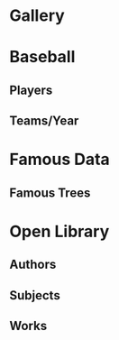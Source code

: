 # Gallery

<script>
  // HHDataList.setGlobalTheme('Wheatgerm');
</script>

# Baseball

## Players

<div id="baseball-players-datalist" class="hh-data-list mt-4"></div>

<script>
  new HHDataList({
    confirm: confirm,
    controlsAreSmall: false,
    fieldColWidth: 'narrow',
    id: 'baseball-players-datalist',
    inclusions: {
      recordsAreNumberedCbx: true,
      showTabDescriptionsCbx: true
    },
    queryParams: {
      fields: { name: 'fields', default: '*' },
      filter: { 
        name: 'filter', 
        // default: 'playerid like "xyz%"', 
        default: 'birthyear is not null and namefirst is not null and namelast is not null', 
        // default: 'birthyear is null',
        placeholder: 'birthyear is not null and namefirst like "John"' },
      order: { name: 'order', default: 'birthyear desc', placeholder: 'birthyear desc, namefirst asc' },
      page: { name: 'page' },
      limit: { name: 'limit', choices: [1, 3, 5, 10, 15, 20, 50, 100], default: 5
      }
    },
    recordColWidth: 'narrow',
    recordFields: [
      { name: 'playerID', label: 'Player ID', isChecked: false },
      { name: 'nameFirst', label: 'First Name', isEditable: true, isRequired: true },
      { name: 'nameLast', label: 'Last Name', isEditable: true, isRequired: true },
      { name: 'nameGiven', label: 'Given Name', isChecked: false, isEditable: true, 
        transform: (v) => v === null ? '' : v
      },
      { name: 'birthDay', label: 'Birth Day', isEditable: true },
      { name: 'birthMonth', label: 'Birth Month', isEditable: true },
      { name: 'birthYear', label: 'Birth Year', isEditable: true },
      { name: 'birthCity', label: 'Birth City', isEditable: true },
      { name: 'birthState', label: 'Birth State', isEditable: true },
      { name: 'birthCountry', label: 'Birth Country', isEditable: true },
      { name: 'deathDay', label: 'Death Day', isChecked: false, isEditable: true },
      { name: 'deathMonth', label: 'Death Month', isChecked: false, isEditable: true },
      { name: 'deathYear', label: 'Death Year', isChecked: false, isEditable: true },
      { name: 'deathCity', label: 'Death City', isChecked: false, isEditable: true },
      { name: 'deathState', label: 'Death State', isChecked: false, isEditable: true },
      { name: 'deathCountry', label: 'Death Country', isChecked: false, isEditable: true },
      { name: 'weight', label: 'Weight', isEditable: true },
      { name: 'height', label: 'Height', isEditable: true },
      { name: 'bats', label: 'Bats', isEditable: true },
      { name: 'throws', label: 'Throws', isEditable: true },
      { name: 'debut', label: 'Debut Date', isChecked: false, isEditable: true },
      { name: 'finalGame', label: 'Final Game Date', isChecked: false, isEditable: true },
      { name: 'retroID', label: 'retroID', isChecked: false, isEditable: true },
      { name: 'bbrefID', label: 'bbrefID', isChecked: false, isEditable: true },
    ],
    recordIdField: 'playerID',
    recordParity: true,
    recordsAreExpanded: false,
    recordsAreNumbered: true,
    recordTitle: {
      fields: ['nameFirst', 'nameLast', 'birthYear'],
      format: (f, r) => `${r[f[0]] ? r[f[0]] : ''} ${r[f[1]]} (b. ${r[f[2]] ? r[f[2]] : 'unknown'})`
    },
    reportError: (title, detail) => { reportError(title, detail); },
    reportInfo: (title, detail) => { reportInfo(title, detail); },
    // reportRecordFields: (recordFields) => {
    //   recordFields.forEach(field => {
    //     const t1 = JSON.stringify(field);
    //     const t2 = t1.replace(/"([^"]+)":/g, '$1:');
    //     const t3 = t2.replace(/"/g, "'");      
    //     console.log(t3);
    //   });
    // },
    reportWarning: (type, title, detail) => { reportWarning(type, title, detail); },
    responseHelper: {
      record: (res) => res.data,
      records: (res) => res.data.records,
      numPages: (res, limit) => res.data.metadata.numTotalPages,
      numResponseRecords: (res) => res.data.metadata.numResponseRecords,
      numMatchedRecords: (res) => res.data.metadata.numFilteredRecords,
      numTotalRecords: (res) => res.data.metadata.numTotalRecords
    },
    showTabDescriptions: true,
    tabDescriptions: {
      home: 'Manage baseball player records in the <a href="https://www.seanlahman.com/baseball-archive/statistics/">Lahman Baseball Dataset</a>.',
      search: 'Filter and order records. <a href="/en/docs/rest-api/query-parameters/" target="_blank">Learn more</a>.',
      fields: 'Specify fields to appear in expanded records.',
      new: 'Create a new record.',
      created: 'This is the new record.',
      config: 'Set additional configuration parameters.'
    },
    urls: {
      deleteRecord: (id) => `${getDomain()}/api/baseball/v1/players/${id}`,
      getRecord: (id) => `${getDomain()}/api/baseball/v1/players/${id}`,
      getRecords: `${getDomain()}/api/baseball/v1/players`,
      patchRecord: (id) => `${getDomain()}/api/baseball/v1/players/${id}`,
      postRecord: `${getDomain()}/api/baseball/v1/players`,
      putRecord: (id) => `${getDomain()}/api/baseball/v1/players/${id}`
    }
  });
</script>

## Teams/Year

<div id="baseball-teams-datalist" class="hh-data-list"></div>

<script>
  new HHDataList({
    confirm: confirm,
    id: 'baseball-teams-datalist',
    queryParams: {
      fields: { name: 'fields' },
      filter: { name: 'filter' },
      order: { name: 'order' },
      page: { name: 'page' },
      limit: { name: 'limit' }
    },
    recordFields: [
      { name: 'ID', label: 'ID', isChecked: false },
      { name: 'yearID', label: 'Year' },
      { name: 'lgID', label: 'League ID' },
      { name: 'teamID', label: 'Team ID', isChecked: false },
      { name: 'franchID', label: 'Franchise ID', isChecked: false },
      { name: 'divID', label: 'Division ID', isChecked: false },
      { name: 'teamRank', label: 'Team Rank' },
      { name: 'G', label: 'Games' },
      { name: 'Ghome', label: 'Home Games' },
      { name: 'W', label: 'Wins' },
      { name: 'L', label: 'Losses' },
      { name: 'DivWin', label: 'Division Winner' },
      { name: 'WCWin', label: 'Wildcard Winner', isChecked: false },
      { name: 'LgWin', label: 'League Champion' },
      { name: 'WSWin', label: 'World Series Winner' },
      { name: 'R', label: 'Runs' },
      { name: 'AB', label: 'At Bats' },
      { name: 'H', label: 'Hits' },
      { name: '2B', label: 'Doubles' },
      { name: '3B', label: 'Triples' },
      { name: 'HR', label: 'Homeruns' },
      { name: 'BB', label: 'Walks' },
      { name: 'SO', label: 'Strikeouts' },
      { name: 'SB', label: 'Steals' },
      { name: 'CS', label: 'Caught Stealing' },
      { name: 'HBP', label: 'Hit By Pitch' },
      { name: 'SF', label: 'Sacrifice Flies' }
    ],
    recordIdField: 'ID',
    recordParity: true,
    recordTitle: {
      fields: ['name','yearID'],
      format: (f, r) => `${r[f[0]]} (${r[f[1]]})`
    },
    reportError: (title, detail) => { reportError(title, detail); },
    reportInfo: (title, detail) => { reportInfo(title, detail); },
    reportWarning: (type, title, detail) => { reportWarning(type, title, detail); },
    responseHelper: {
      record: (res) => res.data,
      records: (res) => res.data.records,
      numPages: (res, limit) => res.data.metadata.numTotalPages,
      numResponseRecords: (res) => res.data.metadata.numResponseRecords,
      numMatchedRecords: (res) => res.data.metadata.numFilteredRecords,
      numTotalRecords: (res) => res.data.metadata.numTotalRecords
    },
    url: `${getDomain()}/api/baseball/v1/teams`,
  });
</script>

# Famous Data

## Famous Trees

# Open Library

## Authors

<div id="open-library-authors-datalist" class="hh-data-list"></div>

<script>
  new HHDataList({
    confirm: confirm,
    id: 'open-library-authors-datalist',
    missingFields: {
      include: true,
      placeholder: ''
    },
    queryParams: {
      fields: { name: 'fields', default: '*' },
      filter: { name: 'q', none: '*', default: 'john'},
      order: { name: 'sort' }, 
      offset: { name: 'offset' },
      limit: { name: 'limit', choices: [1, 5, 10, 20, 50, 100], default: 5 }
    },
    recordColWidth: 'narrow',
    recordFields: [
      { name: "key", label: "Key", isChecked: false, colWidth: 'medium' }, 
      { name: "type", label: "Type", isChecked: false, colWidth: 'medium', 
        transform: (v) => v.key 
      }, 
      { name:"name", label:"Name", colWidth: 'medium'},
      { name:"alternate_names", label:"Alternate Names", colWidth: 'medium'},
      { name:"personal_name", label:"Personal Name", isChecked:false, colWidth: 'medium'},
      { name:"title", label:"Title/Status", isChecked:false, colWidth: 'medium'},
      { name:"birth_date", label:"Birth Date", colWidth: 'medium', 
        transform: (v) => 
          new Date(v).toLocaleDateString(window.navigator.language, { year: 'numeric', month: 'long', day: 'numeric' })
      },
      { name:"death_date", label:"Death Date", colWidth: 'medium', 
        transform: (v) => 
          new Date(v).toLocaleDateString(window.navigator.language, { year: 'numeric', month: 'long', day: 'numeric' })
      },
      { name:"bio", label:"Biography", colWidth: 'wide', 
        transform: (v) => typeof v === 'object' ? v.value : v,
        display: { type: 'text' }
      }, 
      { name:"wikipedia", label:"Wikipedia", colWidth: 'medium', 
        transform: (v) => ( {url: v, title: 'Wikipedia'} ), 
        display: { type: 'link' }
      },
      { name:"photos", label:"Photos", colWidth: 'medium'},
      { name:"source_records", label:"Source Records", colWidth: 'medium'},
      { name:"remote_ids", label:"Remote IDs", colWidth: 'medium', 
        transform: (v) => {
          const a = [];
          for (const property in v) { a.push(`${property}:${v[property]}`); }
          return a;
        }
      },
      { name:"photograph", label:"Photograph", isChecked:false},
      { name:"revision", label:"Revision", isChecked:false},
      { name: "created", label: "Created", isChecked: false, 
        transform: (v) => 
          new Date(v.value).toLocaleDateString(window.navigator.language, { year: 'numeric', month: 'long', day: 'numeric' }) 
      },
      { name: "last_modified", label: "Last Modified", isChecked: false, 
        transform: (v) => 
          new Date(v.value).toLocaleDateString(window.navigator.language, { year: 'numeric', month: 'long', day: 'numeric' }) 
      },
    ],
    recordIdField: 'key',
    recordsAreExpanded: false,
    recordTitle: {
      fields: ['name'],
      format: (f, r) => `${r[f[0]]}`
    },
    reportError: (title, detail) => { reportError(title, detail); },
    reportInfo: (title, detail) => { reportInfo(title, detail); },
    reportWarning: (type, title, detail) => { reportWarning(type, title, detail); },
    responseHelper: {
      record: (res) => res.data,
      records: (res) => res.data.docs,
      numPages: (res, limit) => Math.ceil(res.data.numFound / limit),
      numResponseRecords: (res) => res.data.docs.length,
      numMatchedRecords: (res) => res.data.numFound
    },
    themeName: 'Wheatgerm',
    urls: {
      getRecord: (id) => `https://openlibrary.org/authors/${id}.json`,
      getRecords: `https://openlibrary.org/search/authors.json`
    }
  });
</script>

## Subjects

<div id="open-library-subjects-datalist" class="hh-data-list"></div>

<script>
  new HHDataList({
    confirm: confirm,
    id: 'open-library-subjects-datalist',
    missingFields: {
      include: true,
      placeholder: ''
    },
    queryParams: {
      fields: { name: 'fields', default: '*' },
      filter: { name: 'q', none: '*', default: 'women' },
      order: { name: 'sort' },
      offset: { name: 'offset' },
      limit: { name: 'limit', choices: [1, 5, 10, 20, 50, 100], default: 5 }
    },
    recordFields: [
      { name:"key", label:"Key", isChecked:false, colWidth: 'medium'},
      { name:"subject_type", label:"Type", isChecked:false, colWidth: 'medium'},
      { name:"name", label:"Subject Name", colWidth: 'medium'},
      { name:"work_count", label:"Number of Works", colWidth: 'medium'},
      { name:"works", label:"Sample Works", colWidth: 'wide', 
        transform: (v) => {
          const a = [];
          for (let i of v) { a.push(i.title); }
          return a;
        }
      }
    ],
    recordIdField: 'key',
    recordsAreExpanded: false,
    recordTitle: {
      fields: ['name'],
      format: (f, r) => `${r[f[0]]}`
    },
    reportError: (title, detail) => { reportError(title, detail); },
    reportInfo: (title, detail) => { reportInfo(title, detail); },
    reportWarning: (type, title, detail) => { reportWarning(type, title, detail); },
    responseHelper: {
      record: (res) => res.data,
      records: (res) => res.data.docs,
      numPages: (res, limit) => Math.ceil(res.data.numFound / limit),
      numResponseRecords: (res) => res.data.docs.length,
      numMatchedRecords: (res) => res.data.numFound
    },
    themeName: 'Wheatgerm',
    urls: {
      getRecord: (id) => `https://openlibrary.org${id}.json`,
      getRecords: `https://openlibrary.org/search/subjects.json`
    }
  });
</script>

## Works

<div id="open-library-works-datalist" class="hh-data-list"></div>

<script>
  new HHDataList({
    confirm: confirm,
    controlsAreSmall: false,
    fieldColWidth: 'narrow',
    id: 'open-library-works-datalist',
    missingFields: {
      include: true,
      placeholder: ''
    },
    queryParams: {
      fields: { name: 'fields', default: '*' },
      filter: { name: 'q', none: '*', default: 'snow' }, // Snow Falling on Cedars, On San Piedro
      order: { name: 'sort' },
      page: { name: 'page' },
      limit: { name: 'limit', choices: [1, 3, 5, 10, 20, 50, 100], default: 5 }
    },
    recordColWidth: 'medium',
    recordFields: [
      { name: "key", label: "Key", isChecked: false }, 
      { name: "type", label: "Type", isChecked: false, 
        transform: (v) => v.key 
      }, 
      { name: "title", label: "Title", isEditable: true, isRequired: true, colWidth: 'wide' }, 
      { name: "subtitle", label: "Subtitle", isChecked: false, isEditable: true, colWidth: 'wide' }, 
      { name: "authors", label: "Authors", 
        transform: async (v) => {
          let responses = [];
          for (let i of v) {
            responses.push(HHDataList.get(`https://openlibrary.org${i.author.key}.json`));
          }
          await Promise.all(responses);
          let names = [];
          responses.forEach(p => {
            p.then(res => { names.push(res.data.name); });
          });
          return names;
        }
      },
      { name: "first_publish_date", label: "First Published Date", isEditable: true }, 
      { name: "description", label: "Description", isEditable: true, colWidth: 'wide', 
        transform: (v) => typeof v === 'object' ? v.value : v,
        display: {type: 'text', rows: 4 }, 
      },
      { name: "first_sentence", label: "First Sentence", isEditable: true, colWidth: 'wide', 
        transform: (v) => v.value,
        display: {type: 'text' }
      }, 
      { name: "excerpts", label: "Excerpt", isChecked: false, colWidth: 'wide', 
        transform: (v) => {
          if(Array.isArray(v) && v.length && typeof v[0] === 'object' && 'excerpt' in v[0]) {
            if(typeof v[0].excerpt === 'string') {
              return v[0].excerpt;
            } else if (typeof v[0].excerpt === 'object' && 'value' in v[0].excerpt) {
              return v[0].excerpt.value;
            } else {
              return '';
            }
          } else {
            return '';
          }
        },
        display: {type: 'text' }
      },
      { name: "subjects", label: "Subjects"}, 
      { name: "subject_places", label: "Subject Places"},
      { name: "subject_people", label: "Subject People"}, 
      { name: "subject_times", label: "Subject Times" },
      { name: "covers", label: "Covers" }, 
      { name: "links", label: "Links", 
        display: {type: 'link' }
      }, 
      { name: "dewey_number", label: "Dewey Number", isChecked: false, colWidth: 'narrow' }, 
      { name: "revision", label: "Revision", isChecked: false, colWidth: 'narrow' }, 
      { name: "created", label: "Created", isChecked: false, colWidth: 'narrow', 
        transform: (v) => 
          new Date(v.value).toLocaleDateString(window.navigator.language, { year: 'numeric', month: 'long', day: 'numeric' }) 
      },
      { name: "last_modified", label: "Last Modified", isChecked: false, colWidth: 'narrow', 
        transform: (v) => 
          new Date(v.value).toLocaleDateString(window.navigator.language, { year: 'numeric', month: 'long', day: 'numeric' }) 
      }
    ],
    recordIdField: 'key',
    recordsAreExpanded: false,
    recordTitle: {
      fields: ['title'],
      format: (f, r) => `${r[f[0]]}`
    },
    reportError: (title, detail) => { reportError(title, detail); },
    reportInfo: (title, detail) => { reportInfo(title, detail); },
    // reportRecordFields: (recordFields) => {
    //   recordFields.forEach(field => {
    //     const t1 = JSON.stringify(field);
    //     const t2 = t1.replace(/"([^"]+)":/g, '$1:');
    //     const t3 = t2.replace(/"/g, "'");      
    //     console.log(t3);
    //   });
    // },
    reportWarning: (type, title, detail) => { reportWarning(type, title, detail); },
    responseHelper: {
      record: (res) => res.data,
      records: (res) => res.data.docs,
      numPages: (res, limit) => Math.ceil(res.data.numFound / limit),
      numResponseRecords: (res) => res.data.docs.length,
      numMatchedRecords: (res) => res.data.numFound
    },
    themeName: 'Wheatgerm',
    urls: {
      getRecord: (id) => `https://openlibrary.org${id}.json`,
      getRecords: `https://openlibrary.org/search.json`
    }
  });
</script>